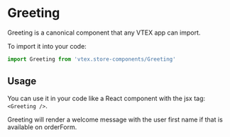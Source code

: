 # Greeting
Greeting is a canonical component that any VTEX app can import.

To import it into your code: 
```js
import Greeting from 'vtex.store-components/Greeting'
```

## Usage
You can use it in your code like a React component with the jsx tag: `<Greeting />`. 

Greeting will render a welcome message with the user first name if that is available on orderForm.
